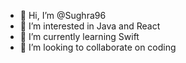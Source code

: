 - 👋 Hi, I’m @Sughra96
- 👀 I’m interested in Java and React
- 🌱 I’m currently learning Swift
- 💞️ I’m looking to collaborate on coding

<!---
Sughra96/Sughra96 is a ✨ special ✨ repository because its `README.md` (this file) appears on your GitHub profile.
You can click the Preview link to take a look at your changes.
--->
